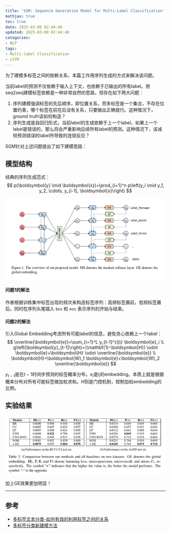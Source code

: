 ```yaml
---
title: 'SGM: Sequence Generation Model for Multi-Label Classification'
mathjax: true
toc: true
date: 2025-03-09 02:44:40
updated: 2025-03-09 02:44:40
categories:
- NLP
tags:
- Multi-label Classification
- LSTM
---
```

为了建模多标签之间的依赖关系，本篇工作用序列生成的方式来解决该问题。

<!--more-->

当前label的预测不仅依赖于输入上下文，也依赖于已输出的所有label。用seq2seq建模标签依赖是一种非常自然的思路，但存在如下两大问题：

1. 序列建模强调标签的先后顺序，即位置关系，而多标签是一个集合，不存在位置约束，哪个标签在前在后没有关系，只要输出正确就行。这种情况下，ground truth该如何构造？
2. 序列生成是自回归形式，当前label的生成依赖于上一个label，如果上一个label是错误的，那么将会严重影响后续所有label的预测。这种情况下，该减轻预测错误的label所导致的连锁反应？

SGM针对上述问题提出了如下建模思路：

## 模型结构

经典的序列生成范式：
$$
p(\boldsymbol{y} \mid \boldsymbol{x})=\prod_{i=1}^n p\left(y_i \mid y_1, y_2, \cdots, y_{i-1}, \boldsymbol{x}\right)
$$

![model](https://github.com/TransformersWsz/picx-images-hosting/raw/master/image.1e8r4ljlun.webp)

#### 问题1的解法
作者根据训练集中标签出现的频次来构造标签序列：高频标签置前，低频标签置后。同时在序列头尾插入 `bos` 和 `eos` 表示序列的开始与结束。

#### 问题2的解法
引入Global Embedding考虑所有可能label的信息，避免贪心依赖上一个label：
$$
\overline{\boldsymbol{e}}=\sum_{i=1}^L y_{t-1}^{(i)} \boldsymbol{e}_i \\
g\left(\boldsymbol{y}_{t-1}\right)=(\mathbf{1}-\boldsymbol{H}) \odot \boldsymbol{e}+\boldsymbol{H} \odot \overline{\boldsymbol{e}} \\
\boldsymbol{H}=\boldsymbol{W}_1 \boldsymbol{e}+\boldsymbol{W}_2 \overline{\boldsymbol{e}}
$$

$y_{t-1}$是在$t-1$时间步预测的标签概率分布，$e_i$是$l_i$的embedding。本质上就是根据概率分布对所有可能标签做加权求和。$H$则是门控机制，控制加权embedding的比例。

## 实验结果

![exp](https://github.com/TransformersWsz/picx-images-hosting/raw/master/image.2yyi43ptta.webp)

加上GE效果更加明显！

___

## 参考
- [多标签文本分类-如何有效的利用标签之间的关系](https://zhuanlan.zhihu.com/p/377543518?utm_psn=1879874767093494719)
- [多标签分类新建模方法](https://transformerswsz.github.io/2024/03/18/%E5%A4%9A%E6%A0%87%E7%AD%BE%E5%88%86%E7%B1%BB%E6%96%B0%E5%BB%BA%E6%A8%A1%E6%96%B9%E6%B3%95/)